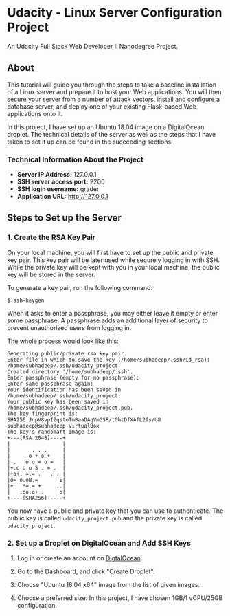 # Udacity - Linux Server Configuration Project

An Udacity Full Stack Web Developer II Nanodegree Project.

## About

This tutorial will guide you through the steps to take a baseline installation of a Linux server and prepare it to host your Web applications. You will then secure your server from a number of attack vectors, install and configure a database server, and deploy one of your existing Flask-based Web applications onto it.

In this project, I have set up an Ubuntu 18.04 image on a DigitalOcean droplet. The technical details of the server as well as the steps that I have taken to set it up can be found in the succeeding sections.

### Technical Information About the Project

- **Server IP Address:** 127.0.0.1
- **SSH server access port:** 2200
- **SSH login username:** grader
- **Application URL:** http://127.0.0.1

## Steps to Set up the Server

### 1. Create the RSA Key Pair

On your local machine, you will first have to set up the public and private key pair. This key pair will be later used while securely logging in with SSH. While the private key will be kept with you in your local machine, the public key will be stored in the server.

To generate a key pair, run the following command:

   ```console
   $ ssh-keygen
   ```

When it asks to enter a passphrase, you may either leave it empty or enter some passphrase. A passphrase adds an additional layer of security to prevent unauthorized users from logging in.

The whole process would look like this:

```
Generating public/private rsa key pair.
Enter file in which to save the key (/home/subhadeep/.ssh/id_rsa): /home/subhadeep/.ssh/udacity_project
Created directory '/home/subhadeep/.ssh'.
Enter passphrase (empty for no passphrase): 
Enter same passphrase again: 
Your identification has been saved in /home/subhadeep/.ssh/udacity_project.
Your public key has been saved in /home/subhadeep/.ssh/udacity_project.pub.
The key fingerprint is:
SHA256:JnpV8vpIZqstoTm8aaDAqVmGSF/tGhtDfXAfL2fs/U8 subhadeep@subhadeep-VirtualBox
The key's randomart image is:
+---[RSA 2048]----+
|                 |
|       . . .     |
|      o + o +    |
| .   o o = o =   |
|+.o o o S . = .  |
|+o+. =.= .   . . |
|o= o.oB.=       E|
|+   *=.= +     ..|
|   .oo.o+ .     o|
+----[SHA256]-----+
```

You now have a public and private key that you can use to authenticate. The public key is called `udacity_project.pub` and the private key is called `udacity_project`. 

### 2. Set up a Droplet on DigitalOcean and Add SSH Keys

1. Log in or create an account on [DigtalOcean](https://cloud.digitalocean.com/login).

2. Go to the Dashboard, and click "Create Droplet".  

3. Choose "Ubuntu 18.04 x64" image from the list of given images.

4. Choose a preferred size. In this project, I have chosen 1GB/1 vCPU/25GB configuration.
